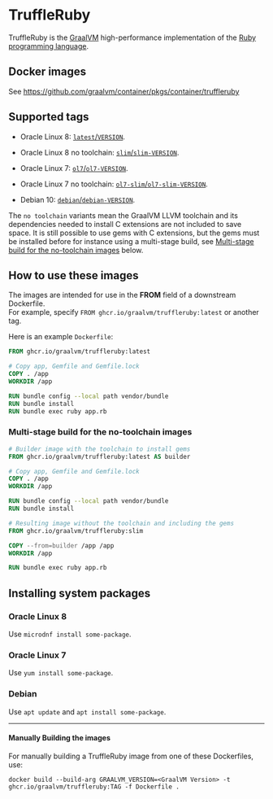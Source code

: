 
# TruffleRuby

TruffleRuby is the [GraalVM](http://graalvm.org/) high-performance implementation of the [Ruby programming language](https://www.ruby-lang.org/en/).  

## Docker images

See https://github.com/graalvm/container/pkgs/container/truffleruby

## Supported tags

* Oracle Linux 8: [`latest`/`VERSION`](https://github.com/graalvm/container/blob/master/truffleruby/Dockerfile.ol8).  

* Oracle Linux 8 no toolchain: [`slim`/`slim-VERSION`](https://github.com/graalvm/container/blob/master/truffleruby/Dockerfile.ol8-slim).  

* Oracle Linux 7: [`ol7`/`ol7-VERSION`](https://github.com/graalvm/container/blob/master/truffleruby/Dockerfile).  

* Oracle Linux 7 no toolchain: [`ol7-slim`/`ol7-slim-VERSION`](https://github.com/graalvm/container/blob/master/truffleruby/Dockerfile.slim).  

* Debian 10: [`debian`/`debian-VERSION`](https://github.com/graalvm/container/blob/master/truffleruby/Dockerfile.debian).

The `no toolchain` variants mean the GraalVM LLVM toolchain and its dependencies needed to install C extensions are not included to save space.
It is still possible to use gems with C extensions, but the gems must be installed before for instance using a multi-stage build, see [Multi-stage build for the no-toolchain images](#multi-stage-build-for-the-no-toolchain-images) below.

## How to use these images

The images are intended for use in the **FROM** field of a downstream Dockerfile.  
For example, specify `FROM ghcr.io/graalvm/truffleruby:latest` or another tag.

Here is an example `Dockerfile`:
```Dockerfile
FROM ghcr.io/graalvm/truffleruby:latest

# Copy app, Gemfile and Gemfile.lock
COPY . /app
WORKDIR /app

RUN bundle config --local path vendor/bundle
RUN bundle install
RUN bundle exec ruby app.rb
```

### Multi-stage build for the no-toolchain images

```Dockerfile
# Builder image with the toolchain to install gems
FROM ghcr.io/graalvm/truffleruby:latest AS builder

# Copy app, Gemfile and Gemfile.lock
COPY . /app
WORKDIR /app

RUN bundle config --local path vendor/bundle
RUN bundle install

# Resulting image without the toolchain and including the gems
FROM ghcr.io/graalvm/truffleruby:slim

COPY --from=builder /app /app
WORKDIR /app

RUN bundle exec ruby app.rb
```

## Installing system packages

### Oracle Linux 8

Use `microdnf install some-package`.

### Oracle Linux 7

Use `yum install some-package`.

### Debian

Use `apt update` and `apt install some-package`.

---

#### Manually Building the images

For manually building a TruffleRuby image from one of these Dockerfiles, use:

```
docker build --build-arg GRAALVM_VERSION=<GraalVM Version> -t ghcr.io/graalvm/truffleruby:TAG -f Dockerfile .
```
